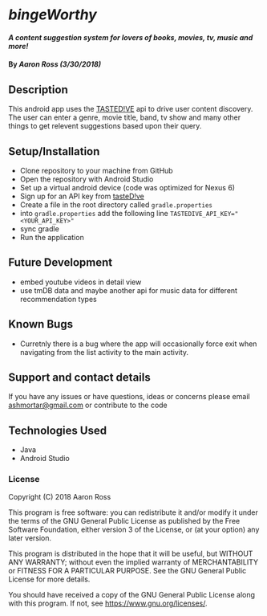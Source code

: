 
# _bingeWorthy_

#### _A content suggestion system for lovers of books, movies, tv, music and more!_

#### By _**Aaron Ross (3/30/2018)**_

## Description

This android app uses the [TASTED!VE](https://tastedive.com/) api to drive user content discovery. The user can enter a genre, movie title, band, tv show and many other things to get relevent suggestions based upon their query.

## Setup/Installation
* Clone repository to your machine from GitHub
* Open the repository with Android Studio
* Set up a virtual android device (code was optimized for Nexus 6)
* Sign up for an API key from [tasteD!ve](https://tastedive.com/read/api)
* Create a file in the root directory called ``gradle.properties``
* into ``gradle.properties`` add the following line ``TASTEDIVE_API_KEY="<YOUR_API_KEY>"``
* sync gradle
* Run the application


## Future Development

* embed youtube videos in detail view
* use tmDB data and maybe another api for music data for different recommendation types

## Known Bugs

* Curretnly there is a bug where the app will occasionally force exit when navigating from the list activity to the main activity.

## Support and contact details

If you have any issues or have questions, ideas or concerns please email ashmortar@gmail.com or contribute to the code
## Technologies Used

* Java
* Android Studio


### License
Copyright (C) 2018 Aaron Ross

This program is free software: you can redistribute it and/or modify it under the terms of the GNU General Public License as published by the Free Software Foundation, either version 3 of the License, or (at your option) any later version.

This program is distributed in the hope that it will be useful, but WITHOUT ANY WARRANTY; without even the implied warranty of MERCHANTABILITY or FITNESS FOR A PARTICULAR PURPOSE. See the GNU General Public License for more details.

You should have received a copy of the GNU General Public License along with this program. If not, see https://www.gnu.org/licenses/.
